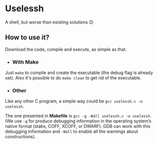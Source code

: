 # Uselessh
A shell, but worse than existing solutions 🙃

## How to use it?
Download the code, compile and execute, as simple as that.

- ### With Make
Just `make` to compile and create the executable (the debug flag is already set). Also it's possible to do `make clean` to get rid of the executable.

- ### Other
Like any other C program, a simple way could be `gcc uselessh.c -o uselessh`.

The one presented in **Makefile** is `gcc -g -Wall uselessh.c -o uselessh`. (We use `-g` for produce debugging information in the operating system’s native format (stabs, COFF, XCOFF, or DWARF). GDB can work with this debugging information and `-Wall` to enable all the warnings about constructions).
